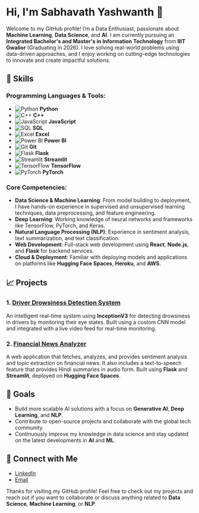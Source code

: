 # Hi, I'm Sabhavath Yashwanth 👋

Welcome to my GitHub profile! I’m a Data Enthusiast, passionate about **Machine Learning**, **Data Science**, and **AI**. I am currently pursuing an **Integrated Bachelor's and Master's in Information Technology** from **IIIT Gwalior** (Graduating in 2026). I love solving real-world problems using data-driven approaches, and I enjoy working on cutting-edge technologies to innovate and create impactful solutions.

## 🚀 Skills

### **Programming Languages & Tools:**
- ![Python](https://img.shields.io/badge/-Python-3776AB?style=flat-square&logo=python&logoColor=white) **Python**  
- ![C++](https://img.shields.io/badge/-C++-00599C?style=flat-square&logo=c%2B%2B&logoColor=white) **C++**  
- ![JavaScript](https://img.shields.io/badge/-JavaScript-F7DF1E?style=flat-square&logo=javascript&logoColor=black) **JavaScript**  
- ![SQL](https://img.shields.io/badge/-SQL-1572B6?style=flat-square&logo=postgresql&logoColor=white) **SQL**  
- ![Excel](https://img.shields.io/badge/-Excel-217346?style=flat-square&logo=microsoft-excel&logoColor=white) **Excel**  
- ![Power BI](https://img.shields.io/badge/-Power%20BI-0078D4?style=flat-square&logo=microsoft-powerbi&logoColor=white) **Power BI**  
- ![Git](https://img.shields.io/badge/-Git-F05032?style=flat-square&logo=git&logoColor=white) **Git**  
- ![Flask](https://img.shields.io/badge/-Flask-000000?style=flat-square&logo=flask&logoColor=white) **Flask**  
- ![Streamlit](https://img.shields.io/badge/-Streamlit-FF4B4B?style=flat-square&logo=streamlit&logoColor=white) **Streamlit**  
- ![TensorFlow](https://img.shields.io/badge/-TensorFlow-FF6F00?style=flat-square&logo=tensorflow&logoColor=white) **TensorFlow**  
- ![PyTorch](https://img.shields.io/badge/-PyTorch-EE4C2C?style=flat-square&logo=pytorch&logoColor=white) **PyTorch**  

### **Core Competencies:**
- **Data Science & Machine Learning**: From model building to deployment, I have hands-on experience in supervised and unsupervised learning techniques, data preprocessing, and feature engineering.
- **Deep Learning**: Working knowledge of neural networks and frameworks like TensorFlow, PyTorch, and Keras.
- **Natural Language Processing (NLP)**: Experience in sentiment analysis, text summarization, and text classification.
- **Web Development**: Full-stack web development using **React**, **Node.js**, and **Flask** for backend services.
- **Cloud & Deployment**: Familiar with deploying models and applications on platforms like **Hugging Face Spaces**, **Heroku**, and **AWS**.

## 📈 Projects

### **1. [Driver Drowsiness Detection System](https://github.com/sabhavathyashwanth/Driver-Drowsiness-Detection)**  
An intelligent real-time system using **InceptionV3** for detecting drowsiness in drivers by monitoring their eye states. Built using a custom CNN model and integrated with a live video feed for real-time monitoring.

### **2. [Financial News Analyzer](https://github.com/sabhavathyashwanth/News-Summarization-and-Text-to-Speech-Application)**  
A web application that fetches, analyzes, and provides sentiment analysis and topic extraction on financial news. It also includes a text-to-speech feature that provides Hindi summaries in audio form. Built using **Flask** and **Streamlit**, deployed on **Hugging Face Spaces**.


## 🎯 Goals

- Build more scalable AI solutions with a focus on **Generative AI**, **Deep Learning**, and **NLP**.
- Contribute to open-source projects and collaborate with the global tech community.
- Continuously improve my knowledge in data science and stay updated on the latest developments in **AI** and **ML**.

## 💬 Connect with Me
- [LinkedIn](www.linkedin.com/in/yashwanth-nayak)
- [Email](yashwanthsabhavath98.8@gmail.com)

Thanks for visiting my GitHub profile! Feel free to check out my projects and reach out if you want to collaborate or discuss anything related to **Data Science**, **Machine Learning**, or **NLP**.
